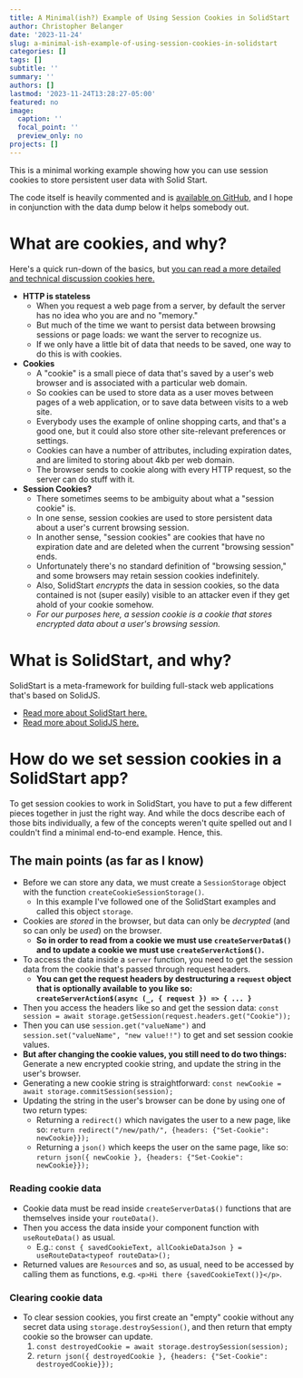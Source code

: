 ```yaml
---
title: A Minimal(ish?) Example of Using Session Cookies in SolidStart
author: Christopher Belanger
date: '2023-11-24'
slug: a-minimal-ish-example-of-using-session-cookies-in-solidstart
categories: []
tags: []
subtitle: ''
summary: ''
authors: []
lastmod: '2023-11-24T13:28:27-05:00'
featured: no
image:
  caption: ''
  focal_point: ''
  preview_only: no
projects: []
---
```



This is a minimal working example showing how you can use session cookies to store persistent user data with Solid Start.

The code itself is heavily commented and is [available on GitHub](https://github.com/chris31415926535/solidstart-sessioncookie-min-example/), and I hope in conjunction with the data dump below it helps somebody out.

# What are cookies, and why?

Here's a quick run-down of the basics, but [you can read a more detailed and technical discussion cookies here.](https://developer.mozilla.org/en-US/docs/Web/HTTP/Cookies)

- **HTTP is stateless**
  - When you request a web page from a server, by default the server has no idea who you are and no "memory."
  - But much of the time we want to persist data between browsing sessions or page loads: we want the server to recognize us.
  - If we only have a little bit of data that needs to be saved, one way to do this is with cookies.
- **Cookies**
  - A "cookie" is a small piece of data that's saved by a user's web browser and is associated with a particular web domain.
  - So cookies can be used to store data as a user moves between pages of a web application, or to save data between visits to a web site.
  - Everybody uses the example of online shopping carts, and that's a good one, but it could also store other site-relevant preferences or settings.
  - Cookies can have a number of attributes, including expiration dates, and are limited to storing about 4kb per web domain.
  - The browser sends to cookie along with every HTTP request, so the server can do stuff with it.
- **Session Cookies?**
  - There sometimes seems to be ambiguity about what a "session cookie" is.
  - In one sense, session cookies are used to store persistent data about a user's current browsing session.
  - In another sense, "session cookies" are cookies that have no expiration date and are deleted when the current "browsing session" ends.
  - Unfortunately there's no standard definition of "browsing session," and some browsers may retain session cookies indefinitely.
  - Also, SolidStart _encrypts_ the data in session cookies, so the data contained is not (super easily) visible to an attacker even if they get ahold of your cookie somehow.
  - _For our purposes here, a session cookie is a cookie that stores encrypted data about a user's browsing session._

# What is SolidStart, and why?

SolidStart is a meta-framework for building full-stack web applications that's based on SolidJS.

- [Read more about SolidStart here.](https://start.solidjs.com/getting-started/what-is-solidstart)
- [Read more about SolidJS here.](https://docs.solidjs.com/)

# How do we set session cookies in a SolidStart app?

To get session cookies to work in SolidStart, you have to put a few different pieces together in just the right way. And while the docs describe each of those bits individually, a few of the concepts weren't quite spelled out and I couldn't find a minimal end-to-end example. Hence, this.

## The main points (as far as I know)

- Before we can store any data, we must create a `SessionStorage` object with the function `createCookieSessionStorage()`.
  - In this example I've followed one of the SolidStart examples and called this object `storage`.
- Cookies are _stored_ in the browser, but data can only be _decrypted_ (and so can only be _used_) on the browser.
  - **So in order to read from a cookie we must use `createServerData$()` and to update a cookie we must use `createServerAction$()`.**
- To access the data inside a `server` function, you need to get the session data from the cookie that's passed through request headers.
  - **You can get the request headers by destructuring a `request` object that is optionally available to you like so: `createServerAction$(async (_, { request }) => { ... }`**
- Then you access the headers like so and get the session data: `const session = await storage.getSession(request.headers.get("Cookie"));`
- Then you can use `session.get("valueName")` and `session.set("valueName", "new value!!")` to get and set session cookie values.
- **But after changing the cookie values, you still need to do two things:** Generate a new encrypted cookie string, and update the string in the user's browser.
- Generating a new cookie string is straightforward: `const newCookie = await storage.commitSession(session);`
- Updating the string in the user's browser can be done by using one of two return types:
  - Returning a `redirect()` which navigates the user to a new page, like so: `return redirect("/new/path/", {headers: {"Set-Cookie": newCookie}});`
  - Returning a `json()` which keeps the user on the same page, like so: `return json({ newCookie }, {headers: {"Set-Cookie": newCookie}});`

### Reading cookie data

- Cookie data must be read inside `createServerData$()` functions that are themselves inside your `routeData()`.
- Then you access the data inside your component function with `useRouteData()` as usual.
  - E.g.: `const { savedCookieText, allCookieDataJson } = useRouteData<typeof routeData>();`
- Returned values are `Resource`s and so, as usual, need to be accessed by calling them as functions, e.g. `<p>Hi there {savedCookieText()}</p>`.

### Clearing cookie data

- To clear session cookies, you first create an "empty" cookie without any secret data using `storage.destroySession()`, and then return that empty cookie so the browser can update.
  1. `const destroyedCookie = await storage.destroySession(session);`
  2. `return json({ destroyedCookie }, {headers: {"Set-Cookie": destroyedCookie}});`
